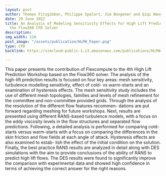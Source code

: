 ```yaml
---
layout: post
author: Thomas Fitzgibbon, Philippe Spalart, Jim Bungener and Qiqi Wang
date: 29 June 2022
title: An Analysis of Modeling Sensitivity Effects for High Lift Predictions using
  the Flow360 CFD Solver
description: 
img_width: 120
post_image: "/assets/publication/HLPW_Paper.png"
type: CFD
backlink: https://simcloud-public-1.s3.amazonaws.com/publications/HLPW4/HLPW_Paper.pdf

---
```

This paper presents the contribution of Flexcompute to the 4th High Lift Prediction Workshop based on the Flow360 solver. The analysis of the high-lift prediction results is focused on four key areas: mesh sensitivity, turbulence modelling sensitivity, effect of cold- vs warm-starts and an examination of hysteresis effects. The mesh sensitivity study includes the use of different mesh topologies, families and levels of mesh refinement for the committee and non-committee provided grids. Through the analysis of the resolution of the different flow features recommen- dations are put forward regarding meshing for future workshops. Next, results are presented using different RANS-based turbulence models, with a focus on the eddy viscosity levels in the flow structures and separated flow predictions. Following, a detailed analysis is performed for comparing cold-starts versus warm-starts with a focus on comparing the differences in the skin friction and flow fields at each angle of attack. Hysteresis effects are also examined to estab- lish the effect of the initial condition on the solution. Finally, the best practice RANS results are analyzed in detail along with DES simulations with the aim to provide conclusions of the ability of RANS to predict high lift flows. The DES results were found to significantly improve the comparison with experimental data and showed high confidence in terms of achieving the correct answer for the right reasons.